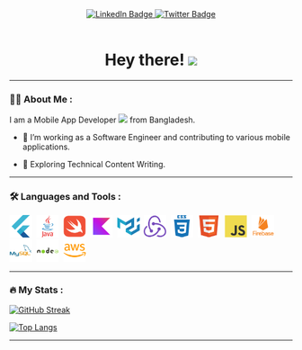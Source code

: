<div id="header" align="center">
<!--   <img src="https://media.giphy.com/media/M9gbBd9nbDrOTu1Mqx/giphy.gif" width="100"/> -->
  <div id="badges">
    <a href="https://www.linkedin.com/in/amani-saadudddin-b5a00a157/">
      <img src="https://img.shields.io/badge/LinkedIn-blue?style=for-the-badge&logo=linkedin&logoColor=white" alt="LinkedIn Badge"/>
    </a>
    <a href="https://twitter.com/itsmeamani">
      <img src="https://img.shields.io/badge/Twitter-blue?style=for-the-badge&logo=twitter&logoColor=white" alt="Twitter Badge"/>
    </a>
  </div>
  <img src="https://komarev.com/ghpvc/?username=amani27&style=flat-square&color=blue" alt=""/>
  <h1>
    Hey there!
    <img src="https://media.giphy.com/media/hvRJCLFzcasrR4ia7z/giphy.gif" width="30px"/>
  </h1>
</div>
<!-- <div align="center">
  <img src="https://media.giphy.com/media/dWesBcTLavkZuG35MI/giphy.gif" width="600" height="300"/>
</div> -->

---

### :woman_technologist: About Me :
I am a Mobile App Developer <img src="https://media.giphy.com/media/WUlplcMpOCEmTGBtBW/giphy.gif" width="30"> from Bangladesh.
- :telescope: I’m working as a Software Engineer and contributing to various mobile applications.

- :seedling: Exploring Technical Content Writing.

---

### :hammer_and_wrench: Languages and Tools :
<div>
   <img src="https://github.com/devicons/devicon/blob/master/icons/flutter/flutter-original.svg" title="Flutter" alt="Flutter" width="40" height="40"/>&nbsp;
  <img src="https://github.com/devicons/devicon/blob/master/icons/java/java-original-wordmark.svg" title="Java" alt="Java" width="40" height="40"/>&nbsp;
  <img src="https://github.com/devicons/devicon/blob/master/icons/swift/swift-original.svg" title="Swift" alt="Swift" width="40" height="40"/>&nbsp;
  <img src="https://github.com/devicons/devicon/blob/master/icons/kotlin/kotlin-original.svg" title="Kotlin" alt="Kotlin" width="40" height="40"/>&nbsp;
  <img src="https://github.com/devicons/devicon/blob/master/icons/materialui/materialui-original.svg" title="Material UI" alt="Material UI" width="40" height="40"/>&nbsp;
  <img src="https://github.com/devicons/devicon/blob/master/icons/redux/redux-original.svg" title="Redux" alt="Redux " width="40" height="40"/>&nbsp;
  <img src="https://github.com/devicons/devicon/blob/master/icons/css3/css3-plain-wordmark.svg"  title="CSS3" alt="CSS" width="40" height="40"/>&nbsp;
  <img src="https://github.com/devicons/devicon/blob/master/icons/html5/html5-original.svg" title="HTML5" alt="HTML" width="40" height="40"/>&nbsp;
  <img src="https://github.com/devicons/devicon/blob/master/icons/javascript/javascript-original.svg" title="JavaScript" alt="JavaScript" width="40" height="40"/>&nbsp;
  <img src="https://github.com/devicons/devicon/blob/master/icons/firebase/firebase-plain-wordmark.svg" title="Firebase" alt="Firebase" width="40" height="40"/>&nbsp;
  <img src="https://github.com/devicons/devicon/blob/master/icons/mysql/mysql-original-wordmark.svg" title="MySQL"  alt="MySQL" width="40" height="40"/>&nbsp;
  <img src="https://github.com/devicons/devicon/blob/master/icons/nodejs/nodejs-original-wordmark.svg" title="NodeJS" alt="NodeJS" width="40" height="40"/>&nbsp;
  <img src="https://github.com/devicons/devicon/blob/master/icons/amazonwebservices/amazonwebservices-plain-wordmark.svg" title="AWS" alt="AWS" width="40" height="40"/>&nbsp;
<!--   <img src="https://github.com/devicons/devicon/blob/master/icons/git/git-original-wordmark.svg" title="Git" **alt="Git" width="40" height="40"/>
  <img src="https://github.com/devicons/devicon/blob/master/icons/xd/xd-plain.svg" title="Git" **alt="Git" width="40" height="40"/>
  <img src="https://github.com/devicons/devicon/blob/master/icons/adonisjs/adonisjs-original.svg" title="Git" **alt="Git" width="40" height="40"/>
  <img src="https://github.com/devicons/devicon/tree/master/icons/androidstudio" title="Git" **alt="Git" width="40" height="40"/>
  <img src="" title="Git" **alt="Git" width="40" height="40"/>
  <img src="" title="Git" **alt="Git" width="40" height="40"/>
  <img src="" title="Git" **alt="Git" width="40" height="40"/>
  <img src="" title="Git" **alt="Git" width="40" height="40"/>
  <img src="" title="Git" **alt="Git" width="40" height="40"/>
  <img src="" title="Git" **alt="Git" width="40" height="40"/>
  <img src="" title="Git" **alt="Git" width="40" height="40"/>
  <img src="" title="Git" **alt="Git" width="40" height="40"/>
  <img src="" title="Git" **alt="Git" width="40" height="40"/>
  <img src="" title="Git" **alt="Git" width="40" height="40"/> -->
  
</div>

---

### :fire: My Stats :
[![GitHub Streak](http://github-readme-streak-stats.herokuapp.com?user=amani27&theme=dark&background=000000)](https://git.io/streak-stats)

[![Top Langs](https://github-readme-stats.vercel.app/api/top-langs/?username=amani27&layout=compact&theme=vision-friendly-dark)](https://github.com/anuraghazra/github-readme-stats)

---

<!-- ### :writing_hand: Blog Posts : -->
<!-- BLOG-POST-LIST:START -->
<!-- BLOG-POST-LIST:END -->

